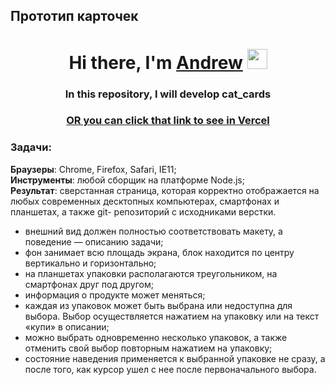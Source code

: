 ## Прототип карточек

<h1 align="center">Hi there, I'm <a href="https://vk.com/fnnpl" target="_blank">Andrew</a>
<img src="https://github.com/blackcater/blackcater/raw/main/images/Hi.gif" height="32"/></h1>
<h3 align="center"> In this repository, I will develop cat_cards </h3>
<h3 align="center"> <a href="https://cat-cards.vercel.app//" target="_blank"> OR you can click that link to see in Vercel</a></h3>

### Задачи:

**Браузеры**: Chrome, Firefox, Safari, IE11;<br>
**Инструменты**: любой сборщик на платформе Node.js;<br>
**Результат**: сверстанная страница, которая корректно отображается на любых
современных десктопных компьютерах, смартфонах и планшетах, а также git-
репозиторий с исходниками верстки.<br>

- внешний вид должен полностью соответствовать макету, а поведение — описанию задачи;
- фон занимает всю площадь экрана, блок находится по центру вертикально и
  горизонтально;
- на планшетах упаковки располагаются треугольником, на смартфонах друг
  под другом;
- информация о продукте может меняться;
- каждая из упаковок может быть выбрана или недоступна для выбора. Выбор
  осуществляется нажатием на упаковку или на текст «купи» в описании;
- можно выбрать одновременно несколько упаковок, а также отменить свой
  выбор повторным нажатием на упаковку;
- состояние наведения применяется к выбранной упаковке не сразу, а после
  того, как курсор ушел с нее после первоначального выбора.
